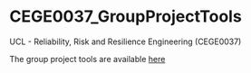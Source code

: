 # CEGE0037_GroupProjectTools

UCL - Reliability, Risk and Resilience Engineering (CEGE0037)

The group project tools are available [here](https://cege0037groupprojecttools.streamlit.app/)
